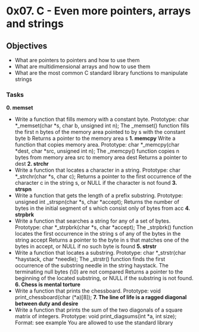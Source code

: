 # 0x07. C - Even more pointers, arrays and strings
## Objectives
+ What are pointers to pointers and how to use them
+ What are multidimensional arrays and how to use them
+ What are the most common C standard library functions to manipulate strings
### Tasks
**0. memset**
+ Write a function that fills memory with a constant byte.
Prototype: char *_memset(char *s, char b, unsigned int n);
The _memset() function fills the first n bytes of the memory area pointed to by s with the constant byte b
Returns a pointer to the memory area s
**1. memcpy**
Write a function that copies memory area.
Prototype: char *_memcpy(char *dest, char *src, unsigned int n);
The _memcpy() function copies n bytes from memory area src to memory area dest
Returns a pointer to dest
**2. strchr**
+ Write a function that locates a character in a string.
Prototype: char *_strchr(char *s, char c);
Returns a pointer to the first occurrence of the character c in the string s, or NULL if the character is not found
**3. strspn**
+ Write a function that gets the length of a prefix substring.
Prototype: unsigned int _strspn(char *s, char *accept);
Returns the number of bytes in the initial segment of s which consist only of bytes from acc
**4. strpbrk**
+ Write a function that searches a string for any of a set of bytes.
Prototype: char *_strpbrk(char *s, char *accept);
The _strpbrk() function locates the first occurrence in the string s of any of the bytes in the string accept
Returns a pointer to the byte in s that matches one of the bytes in accept, or NULL if no such byte is found
**5. strstr**
+ Write a function that locates a substring.
Prototype: char *_strstr(char *haystack, char *needle);
The _strstr() function finds the first occurrence of the substring needle in the string haystack. The terminating null bytes (\0) are not compared
Returns a pointer to the beginning of the located substring, or NULL if the substring is not found.
**6. Chess is mental torture**
+ Write a function that prints the chessboard.
Prototype: void print_chessboard(char (*a)[8]);
**7. The line of life is a ragged diagonal between duty and desire**
+ Write a function that prints the sum of the two diagonals of a square matrix of integers.
Prototype: void print_diagsums(int *a, int size);
Format: see example
You are allowed to use the standard library
